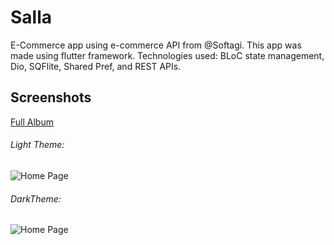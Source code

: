 # Salla
E-Commerce app using e-commerce API from @Softagi.
This app was made using flutter framework.
Technologies used: BLoC state management, Dio, SQFlite, Shared Pref, and REST APIs.

## Screenshots
[Full Album](https://bit.ly/dartSalla)

###### Light Theme:

![Home Page](https://i.ibb.co/F68v3cB/Screenshot-1632267165.png)

###### DarkTheme:

![Home Page](https://i.ibb.co/Z8cVsZ6/home-screen.png)
